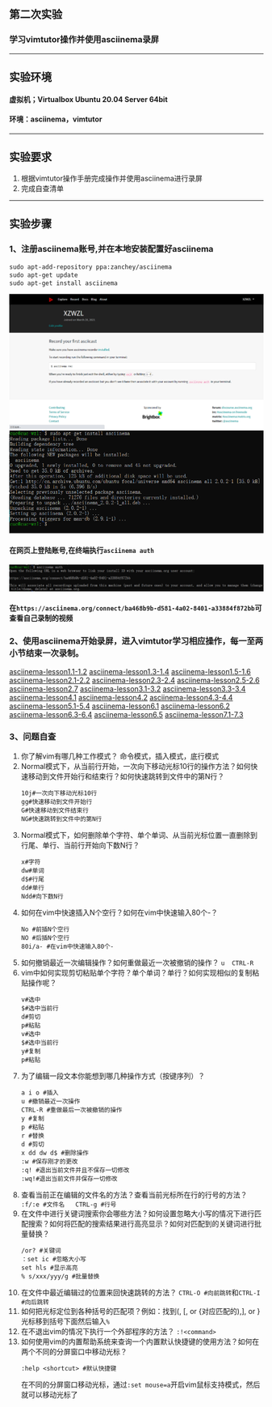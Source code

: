 ## 第二次实验
### 学习vimtutor操作并使用asciinema录屏
***
## 实验环境
#### 虚拟机；Virtualbox Ubuntu 20.04 Server 64bit
#### 环境：asciinema，vimtutor
***
## 实验要求
1. 根据vimtutor操作手册完成操作并使用asciinema进行录屏
2. 完成自查清单
***
## 实验步骤
### 1、注册asciinema账号,并在本地安装配置好asciinema
```
sudo apt-add-repository ppa:zanchey/asciinema
sudo apt-get update
sudo apt-get install asciinema
```
![注册asciinema账号](img/register.png)
![注册asciinema账号](img/Local_configuration.png)
#### 在网页上登陆账号,在终端执行`asciinema auth`
![注册asciinema账号](img/asciinema_auth.png)
#### 在`https://asciinema.org/connect/ba468b9b-d581-4a02-8401-a33884f872bb`可查看自己录制的视频
### 2、使用asciinema开始录屏，进入vimtutor学习相应操作，每一至两小节结束一次录制。
[asciinema-lesson1.1-1.2](https://asciinema.org/a/jgSPcAoJsO4H6i73s2fopRbZy)
[asciinema-lesson1.3-1.4](https://asciinema.org/a/XGCz5cJ7c4XGL2lnsil8siG4r)
[asciinema-lesson1.5-1.6](https://asciinema.org/a/5PZJpMSteLxd3YhZcND5y3lMH)
[asciinema-lesson2.1-2.2](https://asciinema.org/a/I02vQkqfvJSmT9mRMBhLzsaA6)
[asciinema-lesson2.3-2.4](https://asciinema.org/a/qYEe255TgBsppBu01Tzvwdotk)
[asciinema-lesson2.5-2.6](https://asciinema.org/a/Zqr11FYyxrsJgRJC3ms5fZVA5)
[asciinema-lesson2.7](https://asciinema.org/a/jbFXmgFG5CvM8MJ9UhbuCQdZK)
[asciinema-lesson3.1-3.2](https://asciinema.org/a/pcd0nGgraNdTBEXTCnBc63BM2)
[asciinema-lesson3.3-3.4](https://asciinema.org/a/LxoCnPQwV0rF6Qjiiwhmd1dlU)
[asciinema-lesson4.1](https://asciinema.org/a/fT3rY200uv0pF0DCjEUTwramf)
[asciinema-lesson4.2](https://asciinema.org/a/JkYa4vDrGL0Jd7tP6ryMI2HPD)
[asciinema-lesson4.3-4.4](https://asciinema.org/a/40aKh81hsmw4PHWtRYM1JxuJE)
[asciinema-lesson5.1-5.4](https://asciinema.org/a/Y7HluIFXIZhtQD2GxgBGitE2V)
[asciinema-lesson6.1](https://asciinema.org/a/U3SG2pmWwKBkCkt3eVRlHAvrb)
[asciinema-lesson6.2](https://asciinema.org/a/J06xMinRm19acF71wOEwyet8k)
[asciinema-lesson6.3-6.4](https://asciinema.org/a/NZV1JPRqIPHuDpWSjdkzPJMIw)
[asciinema-lesson6.5](https://asciinema.org/a/kKo44fTSuMqaa4ae53bkEgreL)
[asciinema-lesson7.1-7.3](https://asciinema.org/a/aLq7qHsiN9tljgNQgoVzVSBMm)
### 3、问题自查
1. 你了解vim有哪几种工作模式？
   命令模式，插入模式，底行模式
2. Normal模式下，从当前行开始，一次向下移动光标10行的操作方法？如何快速移动到文件开始行和结束行？如何快速跳转到文件中的第N行？
   ```
   10j#一次向下移动光标10行
   gg#快速移动到文件开始行
   G#快速移动到文件结束行
   NG#快速跳转到文件中的第N行
   ```
3. Normal模式下，如何删除单个字符、单个单词、从当前光标位置一直删除到行尾、单行、当前行开始向下数N行？
   ```
   x#字符
   dw#单词
   d$#行尾
   dd#单行
   Ndd#向下数N行
   ```
4. 如何在vim中快速插入N个空行？如何在vim中快速输入80个-？
   ```
   No #前插N个空行
   NO #后插N个空行
   80i/a- #在vim中快速输入80个-
   ```
5. 如何撤销最近一次编辑操作？如何重做最近一次被撤销的操作？
   `u  CTRL-R`
6. vim中如何实现剪切粘贴单个字符？单个单词？单行？如何实现相似的复制粘贴操作呢？
   ```
   v#选中
   $#选中当前行
   d#剪切
   p#粘贴
   v#选中
   $#选中当前行
   y#复制
   p#粘贴
   ```
7. 为了编辑一段文本你能想到哪几种操作方式（按键序列）？
   ```
   a i o #插入
   u #撤销最近一次操作
   CTRL-R #重做最后一次被撤销的操作
   y #复制
   p #粘贴
   r #替换
   d #剪切
   x dd dw d$ #删除操作
   :w #保存刚才的更改
   :q! #退出当前文件并且不保存一切修改
   :wq!#退出当前文件并保存一切修改
   ```
8. 查看当前正在编辑的文件名的方法？查看当前光标所在行的行号的方法？
   `:f/:e #文件名   CTRL-g #行号`
9.  在文件中进行关键词搜索你会哪些方法？如何设置忽略大小写的情况下进行匹配搜索？如何将匹配的搜索结果进行高亮显示？如何对匹配到的关键词进行批量替换？
     ```
    /or? #关键词
    ：set ic #忽略大小写
    set hls #显示高亮
    % s/xxx/yyy/g #批量替换
    ``` 
10. 在文件中最近编辑过的位置来回快速跳转的方法？
    `CTRL-O #向前跳转`和`CTRL-I #向后跳转`
11. 如何把光标定位到各种括号的匹配项？例如：找到(, [, or {对应匹配的),], or }
    光标移到括号下面然后输入`%`
12. 在不退出vim的情况下执行一个外部程序的方法？
    `:!<command>`
13. 如何使用vim的内置帮助系统来查询一个内置默认快捷键的使用方法？如何在两个不同的分屏窗口中移动光标？
    ```
    :help <shortcut> #默认快捷键
    ```
    在不同的分屏窗口移动光标，通过` :set mouse=a `开启vim鼠标支持模式，然后就可以移动光标了
    









